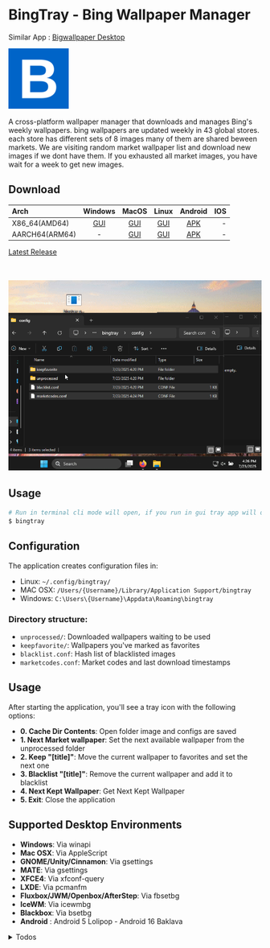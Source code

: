 # BingTray - Bing Wallpaper Manager

Similar App : [Bigwallpaper Desktop](https://bingwallpaper.microsoft.com/Windows/bing/bing-wallpaper/)

<img src="./bingtray/resources/logo.png" alt="drawing" width="120"/>

A cross-platform wallpaper manager that downloads and manages Bing's weekly wallpapers. bing wallpapers are updated weekly in 43 global stores. each store has different sets of 8 images many of them are shared beween markets. We are visiting random market wallpaper list and download new images if we dont have them. If you exhausted all market images, you have wait for a week to get new images. 

## Download

| Arch          | Windows        | MacOS         | Linux        | Android        | IOS         |
|:--------------|:--------------:|:-------------:|:------------:|:--------------:|--------------:|
| X86_64(AMD64) | [GUI](https://github.com/nikescar/bingtray/releases/latest/download/bingtray-x86_64-pc-windows-msvc.tar.gz) | [GUI](https://github.com/nikescar/bingtray/releases/latest/download/bingtray-x86_64-apple-darwin.tar.gz) | [GUI](https://github.com/nikescar/bingtray/releases/latest/download/bingtray-x86_64-unknown-linux-musl.tar.gz) | [APK](https://github.com/nikescar/bingtray/releases/latest/download/bingtray-all-signed.apk ) | - |
| AARCH64(ARM64)| - | [GUI](https://github.com/nikescar/bingtray/releases/latest/download/bingtray-aarch64-apple-darwin.tar.gz) | [GUI](https://github.com/nikescar/bingtray/releases/latest/download/bingtray-aarch64-linux-android.tar.gz) | [APK](https://github.com/nikescar/bingtray/releases/latest/download/bingtray-all-signed.apk ) | - |

[Latest Release](https://github.com/nikescar/bingtray/releases)<br/>
<br/>
<br/>

![bingtray](imgs/bingtray.gif "bingtray")

## Usage

```bash
# Run in terminal cli mode will open, if you run in gui tray app will open.
$ bingtray
```

## Configuration

The application creates configuration files in:
- Linux: `~/.config/bingtray/`
- MAC OSX: `/Users/{Username}/Library/Application Support/bingtray`
- Windows: `C:\Users\{Username}\Appdata\Roaming\bingtray`

### Directory structure:
- `unprocessed/`: Downloaded wallpapers waiting to be used
- `keepfavorite/`: Wallpapers you've marked as favorites
- `blacklist.conf`: Hash list of blacklisted images
- `marketcodes.conf`: Market codes and last download timestamps

## Usage

After starting the application, you'll see a tray icon with the following options:
- **0. Cache Dir Contents**: Open folder image and configs are saved
- **1. Next Market wallpaper**: Set the next available wallpaper from the unprocessed folder
- **2. Keep "[title]"**: Move the current wallpaper to favorites and set the next one
- **3. Blacklist "[title]"**: Remove the current wallpaper and add it to blacklist
- **4. Next Kept Wallpaper**: Get Next Kept Wallpaper 
- **5. Exit**: Close the application

## Supported Desktop Environments

- **Windows**: Via winapi
- **Mac OSX**: Via AppleScript
- **GNOME/Unity/Cinnamon**: Via gsettings
- **MATE**: Via gsettings
- **XFCE4**: Via xfconf-query
- **LXDE**: Via pcmanfm
- **Fluxbox/JWM/Openbox/AfterStep**: Via fbsetbg
- **IceWM**: Via icewmbg
- **Blackbox**: Via bsetbg
- **Android** : Android 5 Lolipop -  Android 16 Baklava

<details markdown>
<summary> Todos </summary>

## Todos
* add version to app and check update
* download progress on gui
* remove windws i686 build due to virustotal detected - https://www.virustotal.com/gui/file-analysis/MTVlM2Q3MzFmMzNlMWM4MGVjNmNhNTNmM2Q3MjZjMzE6MTc1MzI1NzA0OA==
* initial bingtray, on long running workflow, tray menu is not well initialized. put menu into different thread.
* windows exe signing 
```
'$SignTool = Get-ChildItem -Path "C:\\Program Files*\\Windows Kits\\*\\bin\\*\\x64\\signtool.exe" -Recurse -ErrorAction SilentlyContinue | Select-Object -First 1',
"$SignToolPath = $SignTool.FullName",
"& $SignToolPath verify /pa /v target\\release\\test.exe",
```
* android widgets.
* ios widgets.
* amazon app store https://github.com/marketplace/actions/amazon-appstore-deployment-action
* snapcraft https://github.com/marketplace/actions/snapcraft-action
* flathub https://github.com/flatpak/flatpak-github-actions
* microsoft store https://github.com/marketplace/actions/microsoft-store-publish 
* ms store https://github.com/marketplace/actions/ms-store-publish
* app store https://github.com/NiklasEi/bevy_game_template/blob/main/.github/workflows/release-ios-testflight.yaml https://github.com/marketplace/actions/publish-ios-app-to-app-store
* chrome web store https://github.com/marketplace/actions/chrome-extension-upload-action
* firefox addon https://github.com/marketplace/actions/firefox-addon-action
</details>
